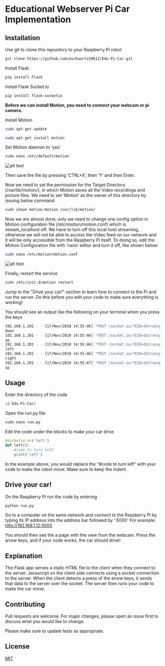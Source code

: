# Educational Webserver Pi Car Implementation


## Installation

Use git to clone this repository to your Raspberry Pi robot

```bash
git clone https://github.com/oschwartz10612/Edu-Pi-Car.git
```

Install Flask

```bash
pip install Flask
```

Install Flask Socket.io
```bash
pip install flask-socketio
```
**Before we can install Motion, you need to connect your webcam or pi camera.**

Install Motion
```bash
sudo apt-get update

sudo apt-get install motion
```

Set Motion daemon to 'yes'
```bash
sudo nano /etc/default/motion
```

![alt text](https://circuitdigest.com/sites/default/files/inlineimages/enable-motion-daemon-for-Raspberry-Pi-Surveillance-Camera.gif)

Then save the file by pressing ‘CTRL+X’, then ‘Y’ and then Enter.

Now we need to set the permission for the Target Directory (/var/lib/motion/), in which Motion saves all the Video recordings and picture files. We need to set ‘Motion’ as the owner of this directory by issuing below command:
```bash
sudo chown motion:motion /var/lib/motion/
```

Now we are almost done, only we need to change one config option in Motion configuration file (/etc/motion/motion.conf) which is stream_localhost off. We have to turn off this local host streaming, otherwise we will not be able to access the Video feed on our network and it will be only accessible from the Raspberry Pi itself. To doing so, edit the Motion Configuration file with ‘nano’ editor and turn it off, like shown below:
```bash
sudo nano /etc/motion/motion.conf
```
![alt text](https://circuitdigest.com/sites/default/files/inlineimages/setting-motion-cofig-file-for-Raspberry-Pi-Surveillance-Camera.gif)

Finally, restart the service
```bash
sudo /etc/init.d/motion restart
```
Jump to the "Drive your car!" section to learn how to connect to the Pi and run the server. Do this before you edit your code to make sure everything is working!

You should see an output like the following on your terminal when you press the keys
```bash
192.168.1.201 - - [17/Nov/2018 14:55:46] "POST /socket.io/?EIO=3&transport=polling&t=1542484543891-30&sid=134e5180d7ea4b439297efb9d5c02b51 HTTP/1.1" 200 -
down
192.168.1.201 - - [17/Nov/2018 14:55:46] "POST /socket.io/?EIO=3&transport=polling&t=1542484543961-31&sid=134e5180d7ea4b439297efb9d5c02b51 HTTP/1.1" 200 -
up
192.168.1.201 - - [17/Nov/2018 14:55:46] "POST /socket.io/?EIO=3&transport=polling&t=1542484544016-32&sid=134e5180d7ea4b439297efb9d5c02b51 HTTP/1.1" 200 -
left
192.168.1.201 - - [17/Nov/2018 14:55:46] "POST /socket.io/?EIO=3&transport=polling&t=1542484544027-33&sid=134e5180d7ea4b439297efb9d5c02b51 HTTP/1.1" 200 -
right
192.168.1.201 - - [17/Nov/2018 14:55:47] "POST /socket.io/?EIO=3&transport=polling&t=1542484544154-34&sid=134e5180d7ea4b439297efb9d5c02b51 HTTP/1.1" 200 -
up
```

## Usage

Enter the directory of the code
```bash
cd Edu-Pi-Car/
```
Open the run.py file
```bash
sudo nano run.py
```
Edit the code under the blocks to make your car drive
```python
@socketio.on('left')
def left():
    #code to turn left
    print('left')
```
In the example above, you would replace the "#code to turn left" with your code to make the robot move. Make sure to keep the indent.

## Drive your car!
On the Raspberry Pi run the code by entering
```bash
python run.py
```

Go to a computer on the same network and connect to the Raspberry Pi by typing its IP address into the address bar followed by ':5000' For example: http://192.168.1.12:5000

You should then see the a page with the view from the webcam. Press the arrow keys, and if your code works, the car should drive!

## Explanation
The Flask app serves a static HTML file to the client when they connect to the server. Javascript on the client side connects using a socket connection to the server. When the client detects a press of the arrow keys, it sends that data to the server over the socket. The server then runs your code to make the car move.


## Contributing
Pull requests are welcome. For major changes, please open an issue first to discuss what you would like to change.

Please make sure to update tests as appropriate.

## License
[MIT](https://choosealicense.com/licenses/mit/)
